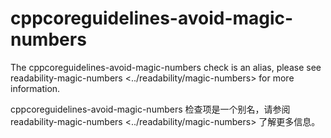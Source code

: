 # cppcoreguidelines-avoid-magic-numbers

The cppcoreguidelines-avoid-magic-numbers check is an alias, please see  
readability-magic-numbers <../readability/magic-numbers> for more information.

cppcoreguidelines-avoid-magic-numbers 检查项是一个别名，请参阅  
readability-magic-numbers <../readability/magic-numbers> 了解更多信息。
